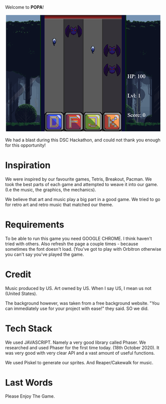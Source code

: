 Welcome to **POPA**! 

![POPA](assets/POPAPIC.png?raw=true "Popa")

We had a blast during this DSC Hackathon, and could not thank you enough for 
this opportunity!

# Inspiration
We were inspired by our favourite games, Tetris, Breakout, Pacman. We took the
best parts of each game and attempted to weave it into our game. (I.e the music,
the graphics, the mechanics).

We believe that art and music play a big part in a good game. We tried to go 
for retro art and retro music that matched our theme.

# Requirements
To be able to run this game you need GOOGLE CHROME. I think haven't tried with 
others. Also refresh the page a couple times - because sometimes the font doesn't
load. (You've got to play with Orbitron otherwise you can't say you've played the game.

# Credit
Music produced by US.
Art owned by US.
When I say US, I mean us not (United States). 

The background however, was taken from a free background website. "You can
immediately use for your project with ease!" they said. SO we did.

# Tech Stack
We used JAVASCRIPT. Namely a very good library called Phaser. We researched and 
used Phaser for the first time today. (18th October 2020). It was very good with
very clear API and a vast amount of useful functions. 

We used Piskel to generate our sprites. And Reaper/Cakewalk for music.

# Last Words
Please Enjoy The Game.









